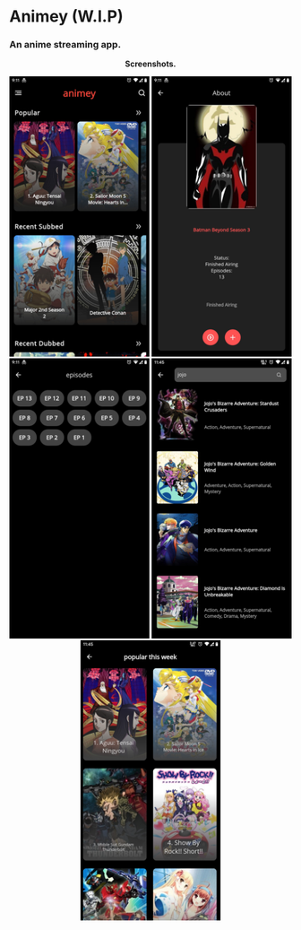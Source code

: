 # Animey (W.I.P)
### An anime streaming app.
<p align=center><b>Screenshots.</b></p>
<p align=center>
  <img src="https://github.com/Y-KUN-21/animey/blob/master/screenshots/1.jpg" width="250"  height="500">
  <img src="https://github.com/Y-KUN-21/animey/blob/master/screenshots/2.jpg" width="250" height="500">
  <img src="https://github.com/Y-KUN-21/animey/blob/master/screenshots/3.jpg" width="250" height="500">
  <img src="https://github.com/Y-KUN-21/animey/blob/master/screenshots/5.jpg" width="250" height="500">
  <img src="https://github.com/Y-KUN-21/animey/blob/master/screenshots/6.jpg" width="250" height="500">
</p>
